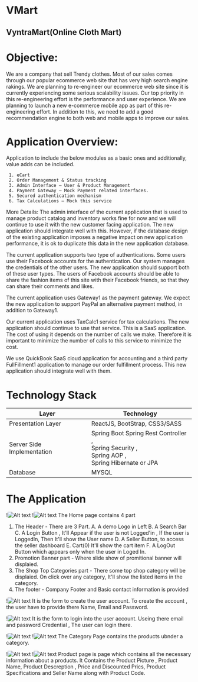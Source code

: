 # VMart

## VyntraMart(Online Cloth Mart)

# Objective:

  We are a company that sell Trendy clothes. Most of our sales comes through our popular ecommerce web site that has very high search engine rakings. We are planning to re-engineer our ecommerce web site since it is currently experiencing some serious scalability issues.
Our top priority in this re-engineering effort is the performance and user experience. We are planning to launch a new e-commerce mobile app as part of this re-engineering effort. In addition to this, we need to add a good recommendation engine to both web and mobile apps to improve our sales.

# Application Overview:
Application to include the below modules as a basic ones and additionally, value adds can be included.
     
     1. eCart
     2. Order Management & Status tracking
     3. Admin Interface – User & Product Management
     4. Payment Gateway – Mock Payment related interfaces.
     5. Secured authentication mechanism
     6. Tax Calculations – Mock this service
    
More Details:
     The admin interface of the current application that is used to manage product catalog and inventory works fine for now and we will continue to use it with the new customer facing application. The new application should integrate well with this. However, if the database design of the existing application imposes a negative impact on new application performance, it is ok to duplicate this data in the new application database.
  
   The current application supports two type of authentications. Some users use their Facebook accounts for the authentication. Our system manages the credentials of the other users. The new application should support both of these user types. The users of Facebook accounts should be able to share the fashion items of this site with their Facebook friends, so that they can share their comments and likes.
    
   The current application uses Gateway1 as the payment gateway. We expect the new application to support PayPal an alternative payment method, in addition to Gateway1.
    
   Our current application uses TaxCalc1 service for tax calculations. The new application should continue to use that service. This is a SaaS application. The cost of using it depends on the number of calls we make. Therefore it is important to minimize the number of calls to this service to minimize the cost.
    
   We use QuickBook SaaS cloud application for accounting and a third party FullFillment1 application to manage our order fulfillment process. This new application should integrate well with them.
    
    
# Technology Stack

| Layer  | Technology |
| ------------- | ------------- |
| Presentation Layer  | ReactJS, BootStrap, CSS3/SASS  |
| Server Side Implementation  | Spring Boot Spring Rest Controller , </br>Spring Security , </br>Spring AOP ,</br> Spring Hibernate or JPA  |
| Database  | MYSQL  |



# The Application 

!![Alt text](screenshots/HOMELOGIN.png "Home page 1")
!![Alt text](screenshots/HomeLogOut.png "Home page 1") 
The Home page contains 4 part 
1. The Header - There are 3 Part. 
    A. A demo Logo in Left 
    B. A Search Bar 
    C. A Login Button , It'll Appear if the user is not Logged'in , If the user is LoggedIn, Then It'll show the User name
    D. A Seller Button, to access the seller dashboard 
    E. Cart(0) It'll show the cart item
    F. A LogOut Button which appears only when the user in Loged In.
1. Promotion Banner part -  Where slide show of promitional banner will displaied.
2. The Shop Top Categories part - There some top shop category will be displaied. On click over any category, It'll show the listed items in the category.
3. The footer - Company Footer and Basic contact information is provided


!![Alt text](screenshots/CreateAcc.png "create account")
It is the form to create the user account. To create the account , the user have to provide there Name, Email and Password. 

!![Alt text](screenshots/Login.png "Login account")
It is the form to login into the user account. Useing there email and password Credential , The user can login there.


!![Alt text](screenshots/UnderCat.png "Product page 1")
!![Alt text](screenshots/underCat1.png "Product page 1") 
The Category Page contains the products ubnder a category.


!![Alt text](screenshots/Product1.png "Product page 1")
!![Alt text](screenshots/Product2.png "Product page 1") 
Product page is page which contains all the necessary information about a products. 
It Contains the Product Picture , Product Name, Product Descreption , Price and Discounted Prics,
Product Specifications and Seller Name along with Product Code.
